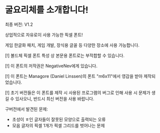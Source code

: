 # 굴요리체를 소개합니다!

최종 버전: V1.2

상업적으로 자유로이 사용 가능한 픽셀 폰트!

게임 한글화 패치, 게임 개발, 장식용 글꼴 등 다양한 장소에 사용 가능합니다.

[!] 볼드체 픽셀 폰트 특성 상 본문용 폰트로는 부적합할 수 있습니다.

[!] 이 폰트의 저작권은 NegativeNev에게 있습니다.

[!] 이 폰트는 Managore (Daniel Linssen)의 폰트 "m6x11"에서 영감을 받아 제작되었습니다.

[!] 초기 버전들은 이 폰트를 제작 시 사용된 프로그램의 버그로 인해 사용 시 문제가 생길 수 있사오니, 반드시 최신 버전을 사용 바랍니다.

구버전에서 발견된 문제:
* 초성이 ㅎ인 글자들이 잘못된 모양으로 출력되는 오류
* 모음 글자의 픽셀 1개가 픽셀 그리드를 벗어나는 문제
